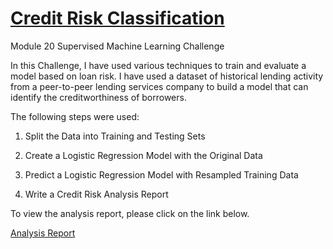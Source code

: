 # <ins>Credit Risk Classification</ins>
Module 20 Supervised Machine Learning Challenge

In this Challenge, I have used various techniques to train and evaluate a model based on loan risk. I have used a dataset of historical lending activity from a peer-to-peer lending services company to build a model that can identify the creditworthiness of borrowers.

The following steps were used:

1. Split the Data into Training and Testing Sets

2. Create a Logistic Regression Model with the Original Data

3. Predict a Logistic Regression Model with Resampled Training Data

4. Write a Credit Risk Analysis Report


To view the analysis report, please click on the link below. 

[Analysis Report](https://github.com/HJandu/credit-risk-classification/blob/main/report-template.md)
